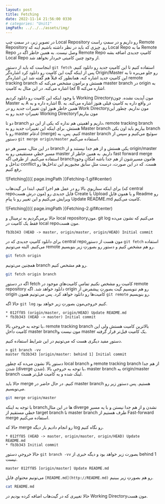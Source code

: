 ```yaml
---
layout: post
title: Fetching
date: 2022-11-14 21:56:00 0330
# categories: "Unit1"
imgPath: ../../../assets/img/
---
```


در تصویرِ زیر، در سمتِ چپ Local Repository رو داریم و در سمتِ راست Remote Repository رو. چیزی که باید در نظر داشته باشیم اینه که Local Repo ما به Remote Repo وصل نیست. به همین خاطر اگه در Remote Repo کامیتِ جدیدی اضافه بشه Local Repo از وجودِ چنین کامیتی خبردار نخواهد شد. 

ابنجاست که باید از دستورِ `git fetch` استفاده کنیم تا این کامیتِ جدید رو دانلود کنیم. پس از اینکه گیت این کامیت رو دانلود کرد اشاره‌گر Origin/Master رو جلو می‌بره تا به این کامیتِ جدید اشاره کنه. همانطور که قبلاً هم گفته شد این اشاره‌گر remote tracking branch هستش و برامون مشخص می‌کنه که master branch در origin به کجا اشاره می‌کنه. در این مثال به کامیتِ B اشاره می‌کنه.

با وجود اینکه این کامیت رو دانلود کردیم Working Directoryمون آپدیت نشده. چون Master به A اشاره داره و به B. در واقع داره به کامیتِ قبلی هنوز اشاره می‌کنه. به همین خاطر هنوز اون تغییرات جدید رو در Work Directoryمون نداریم. چطور این تغییراتِ جدید رو به Working Directoryمون بیاریم؟

دو تا branch داریم و اهمیتی هم نداره که یکی از این دو، remote tracking branch هستش. برای اینکه این تغییرات جدید رو به Master branch بیاریم باید اون یکی branch رو با master ادغام (merge) کنیم. پس، به master branch سوئیچ می‌کنیم و سپس از دستورِ `git merge origin/master` استفاده می‌کنیم.

در این مثال، مسیرِ هر دو branch یکی هستش و از هم جدا نیستند و از origin/master مسیرِ خطیِ مستقیمی رو به master داریم. به همین خاطر از fast forward merge استفاده می‌کنیم. از طرفی اگه branchهامون مسیرشون از هم جدا باشه امکانِ وجودِ تداخل و conflict هست. که در این صورت، درست مثلِ سابق مجبوریم این تداخل‌ها رو رفع کنیم.

![Fetching]({{ page.imgPath }}Fetching-1.gif#center)

برای اینکه سناریویِ بالا رو در عمل هم اجرا کنیم، ابتدا در گیت‌هاب (که central repoمون درش هست) فایل‌ جدیدی رو Create یا Upload و یا همون فایلِ Readme رو ویرایش می‌کنیم و این تغییر رو با پیامِ Update README.md کامیت می‌کنیم.

![Fetching]({{ page.imgPath }}Fetching-2.gif#center)


حالا برمی‌گردیم به ترمینال و local repositoryمون. git log می‌کنیم که نشون می‌ده فقط یک کامیت در local repoمون هست.

```
fb3b343 (HEAD -> master, origin/master, origin/HEAD) Initial commit
```

برای دانلود کامیتِ جدیدی که در central repoمون هست از دستورِ `git fetch` استفاده می‌کنیم. البته می‌تونیم remote رو هم مشخص کنیم و دستور رو بصورتِ زیر بنویسیم.

```bash
git fetch origin
```

همچنین می‌تونیم branch رو هم مشخص کنیم.

```bash
git fetch origin branch
```

اگه در دستورِ fetch کامیت رو مشخص نکنیم تمامیِ کامیت‌هایِ موجود در remote repository دانلود خواهد شد. اگه origin رو هم ننویسیم گیت بصورتِ پیشفرض از origin کامیت‌ها رو دانلود خواهد کرد. پس می‌تونیم همون `git remote` رو بنویسیم.

حالا اگه `git log` کنیم خروجی‌مون بصورتِ زیر خواهد بود.

```
* 012ff85 (origin/master, origin/HEAD) Update README.md
* fb3b343 (HEAD -> master) Initial commit
```

با توجه به خروجیِ بالا، remote tracking branch بالاترین کامیت هستش ولی این کامیت داخلِ master branchمون نیست و master یک کامیت قبل‌تر قرار گرفته. 

دستورِ مفید دیگری هست که می‌تونیم در این شرایط استفاده کنیم.

```
> git branch -vv
master fb3b343 [origin/master: behind 1] Initial commit
```

دستورِ بالا نشون می‌ده که چطور local branch و remote tracking branch از هم جدا شدن (diverge شدن). با توجه به خروجیِ بالا، master branch به origin/master branch لینک شده و یه کامیت قبل‌تر هست.

حالا باید merge کنیم. در حال حاضر در master branch هستیم. پس دستورِ زیر رو می‌نویسیم.

```bash
git merge origin/master
```

با توجه به اینکه branchها در این مثال diverge نشدن و از هم جدا نیستن و با یه مسیرِ خطیِ مستقیم از target branch تا master branch طرف هستیم از Fast-forward merge استفاده می‌کنیم. 

حالا که merge رو انجام دادیم بار دیگه log رو نگاه کنیم.

```
* 012ff85 (HEAD -> master, origin/master, origin/HEAD) Update README.md
* fb3b343 Initial commit
```

حالا خروجیِ دستورِ `git branch -vv` بصورت زیر خواهد بود و دیگه خبری از behind 1 نیست.

```
master 012ff85 [origin/master] Update README.md
```

می‌تونیم محتوایِ فایلِ `[README.md](http://README.md)` رو هم بصورتِ زیر ببینیم.

```bash
cat README.md
```

حالا تغییری که در گیت‌هاب اضافه کرده بودیم در Working Directoryمون هست.